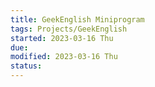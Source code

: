 ```yaml
---
title: GeekEnglish Miniprogram
tags: Projects/GeekEnglish
started: 2023-03-16 Thu
due:
modified: 2023-03-16 Thu
status:
---
```

